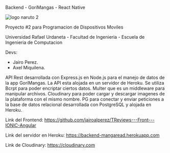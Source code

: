 Backend - GoriMangas - React Native

![logo naruto 2](https://user-images.githubusercontent.com/66136580/201595219-79b42206-eef3-4ac7-ba56-34f5e8cc3142.png)

Proyecto #2 para Programacion de Dispositivos Moviles

Universidad Rafael Urdaneta - Facultad de Ingenieria - Escuela de Ingenieria de Computacion

Devs:
- Jairo Perez.
- Axel Miquilena.

API Rest desarrollada con Express.js en Node.js para el manejo de datos de la app GoriMangas. La API esta
alojada en un servidor de Heroku. Se utiliza Bcrpt para poder encriptar ciertos datos. Multer que es un
middleware para manipular archivos. Cloudinary para poder cargar y descargar imagenes de la plataforma
con el mismo nombre. PG para conectar y enviar peticiones a la base de datos relacional desarrollada con
PostgreSQL y alojada en Heroku.

Link del Frontend: https://github.com/jairoalperez/TReviews---Front---IONIC-Angular

Link del servidor en Heroku: https://backend-mangaread.herokuapp.com

Link de Cloudinary: https://cloudinary.com
